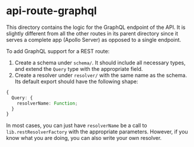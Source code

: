 # api-route-graphql

This directory contains the logic for the GraphQL endpoint of the API. It is slightly different from all the other routes in its parent directory since it serves a complete app (Apollo Server) as opposed to a single endpoint.

To add GraphQL support for a REST route:

1. Create a schema under `schema/`. It should include all necessary types, and extend the `Query` type with the appropriate field.
2. Create a resolver under `resolver/` with the same name as the schema. Its default export should have the following shape:

```ts
{
  Query: {
    resolverName: Function;
  }
}
```

In most cases, you can just have `resolverName` be a call to `lib.restResolverFactory` with the appropriate parameters. However, if you know what you are doing, you can also write your own resolver.
